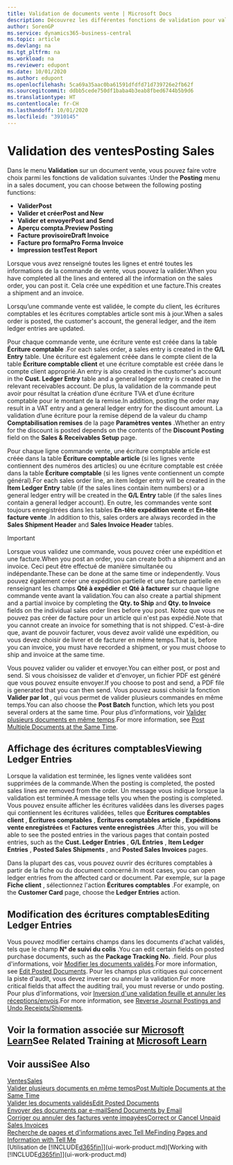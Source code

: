 ```yaml
---
title: Validation de documents vente | Microsoft Docs
description: Découvrez les différentes fonctions de validation pour valider les documents vente et comment mettre à jour les documents validés.
author: SorenGP
ms.service: dynamics365-business-central
ms.topic: article
ms.devlang: na
ms.tgt_pltfrm: na
ms.workload: na
ms.reviewer: edupont
ms.date: 10/01/2020
ms.author: edupont
ms.openlocfilehash: 5ca69a35aac0ba61591dfdfd71d739726e2fb62f
ms.sourcegitcommit: ddbb5cede750df1baba4b3eab8fbed6744b5b9d6
ms.translationtype: HT
ms.contentlocale: fr-CH
ms.lasthandoff: 10/01/2020
ms.locfileid: "3910145"
---
```

# <a name="posting-sales"></a><span data-ttu-id="31a7b-103">Validation des ventes</span><span class="sxs-lookup"><span data-stu-id="31a7b-103">Posting Sales</span></span>

<span data-ttu-id="31a7b-104">Dans le menu **Validation** sur un document vente, vous pouvez faire votre choix parmi les fonctions de validation suivantes :</span><span class="sxs-lookup"><span data-stu-id="31a7b-104">Under the **Posting** menu in a sales document, you can choose between the following posting functions:</span></span>

* <span data-ttu-id="31a7b-105">**Valider**</span><span class="sxs-lookup"><span data-stu-id="31a7b-105">**Post**</span></span>
* <span data-ttu-id="31a7b-106">**Valider et créer**</span><span class="sxs-lookup"><span data-stu-id="31a7b-106">**Post and New**</span></span>
* <span data-ttu-id="31a7b-107">**Valider et envoyer**</span><span class="sxs-lookup"><span data-stu-id="31a7b-107">**Post and Send**</span></span>
* <span data-ttu-id="31a7b-108">**Aperçu compta.**</span><span class="sxs-lookup"><span data-stu-id="31a7b-108">**Preview Posting**</span></span>
* <span data-ttu-id="31a7b-109">**Facture provisoire**</span><span class="sxs-lookup"><span data-stu-id="31a7b-109">**Draft Invoice**</span></span>
* <span data-ttu-id="31a7b-110">**Facture pro forma**</span><span class="sxs-lookup"><span data-stu-id="31a7b-110">**Pro Forma Invoice**</span></span>
* <span data-ttu-id="31a7b-111">**Impression test**</span><span class="sxs-lookup"><span data-stu-id="31a7b-111">**Test Report**</span></span>

<span data-ttu-id="31a7b-112">Lorsque vous avez renseigné toutes les lignes et entré toutes les informations de la commande de vente, vous pouvez la valider.</span><span class="sxs-lookup"><span data-stu-id="31a7b-112">When you have completed all the lines and entered all the information on the sales order, you can post it.</span></span> <span data-ttu-id="31a7b-113">Cela crée une expédition et une facture.</span><span class="sxs-lookup"><span data-stu-id="31a7b-113">This creates a shipment and an invoice.</span></span>

<span data-ttu-id="31a7b-114">Lorsqu’une commande vente est validée, le compte du client, les écritures comptables et les écritures comptables article sont mis à jour.</span><span class="sxs-lookup"><span data-stu-id="31a7b-114">When a sales order is posted, the customer's account, the general ledger, and the item ledger entries are updated.</span></span>

<span data-ttu-id="31a7b-115">Pour chaque commande vente, une écriture vente est créée dans la table **Écriture comptable** .</span><span class="sxs-lookup"><span data-stu-id="31a7b-115">For each sales order, a sales entry is created in the **G/L Entry** table.</span></span> <span data-ttu-id="31a7b-116">Une écriture est également créée dans le compte client de la table **Écriture comptable client** et une écriture comptable est créée dans le compte client approprié.</span><span class="sxs-lookup"><span data-stu-id="31a7b-116">An entry is also created in the customer's account in the **Cust. Ledger Entry** table and a general ledger entry is created in the relevant receivables account.</span></span> <span data-ttu-id="31a7b-117">De plus, la validation de la commande peut avoir pour résultat la création d’une écriture TVA et d’une écriture comptable pour le montant de la remise.</span><span class="sxs-lookup"><span data-stu-id="31a7b-117">In addition, posting the order may result in a VAT entry and a general ledger entry for the discount amount.</span></span> <span data-ttu-id="31a7b-118">La validation d’une écriture pour la remise dépend de la valeur du champ **Comptabilisation remises** de la page **Paramètres ventes** .</span><span class="sxs-lookup"><span data-stu-id="31a7b-118">Whether an entry for the discount is posted depends on the contents of the **Discount Posting** field on the **Sales & Receivables Setup** page.</span></span>

<span data-ttu-id="31a7b-119">Pour chaque ligne commande vente, une écriture comptable article est créée dans la table **Écriture comptable article** (si les lignes vente contiennent des numéros des articles) ou une écriture comptable est créée dans la table **Écriture comptable** (si les lignes vente contiennent un compte général).</span><span class="sxs-lookup"><span data-stu-id="31a7b-119">For each sales order line, an item ledger entry will be created in the **Item Ledger Entry** table (if the sales lines contain item numbers) or a general ledger entry will be created in the **G/L Entry** table (if the sales lines contain a general ledger account).</span></span> <span data-ttu-id="31a7b-120">En outre, les commandes vente sont toujours enregistrées dans les tables **En-tête expédition vente** et **En-tête facture vente** .</span><span class="sxs-lookup"><span data-stu-id="31a7b-120">In addition to this, sales orders are always recorded in the **Sales Shipment Header** and **Sales Invoice Header** tables.</span></span>

> [!IMPORTANT]  
> <span data-ttu-id="31a7b-121">Lorsque vous validez une commande, vous pouvez créer une expédition et une facture.</span><span class="sxs-lookup"><span data-stu-id="31a7b-121">When you post an order, you can create both a shipment and an invoice.</span></span> <span data-ttu-id="31a7b-122">Ceci peut être effectué de manière simultanée ou indépendante.</span><span class="sxs-lookup"><span data-stu-id="31a7b-122">These can be done at the same time or independently.</span></span> <span data-ttu-id="31a7b-123">Vous pouvez également créer une expédition partielle et une facture partielle en renseignant les champs **Qté à expédier** et **Qté à facturer** sur chaque ligne commande vente avant la validation.</span><span class="sxs-lookup"><span data-stu-id="31a7b-123">You can also create a partial shipment and a partial invoice by completing the **Qty. to Ship** and **Qty. to Invoice** fields on the individual sales order lines before you post.</span></span> <span data-ttu-id="31a7b-124">Notez que vous ne pouvez pas créer de facture pour un article qui n'est pas expédié.</span><span class="sxs-lookup"><span data-stu-id="31a7b-124">Note that you cannot create an invoice for something that is not shipped.</span></span> <span data-ttu-id="31a7b-125">C'est-à-dire que, avant de pouvoir facturer, vous devez avoir validé une expédition, ou vous devez choisir de livrer et de facturer en même temps.</span><span class="sxs-lookup"><span data-stu-id="31a7b-125">That is, before you can invoice, you must have recorded a shipment, or you must choose to ship and invoice at the same time.</span></span>

<span data-ttu-id="31a7b-126">Vous pouvez valider ou valider et envoyer.</span><span class="sxs-lookup"><span data-stu-id="31a7b-126">You can either post, or post and send.</span></span> <span data-ttu-id="31a7b-127">Si vous choisissez de valider et d'envoyer, un fichier PDF est généré que vous pouvez ensuite envoyer.</span><span class="sxs-lookup"><span data-stu-id="31a7b-127">If you choose to post and send, a PDF file is generated that you can then send.</span></span> <span data-ttu-id="31a7b-128">Vous pouvez aussi choisir la fonction **Valider par lot** , qui vous permet de valider plusieurs commandes en même temps.</span><span class="sxs-lookup"><span data-stu-id="31a7b-128">You can also choose the **Post Batch** function, which lets you post several orders at the same time.</span></span> <span data-ttu-id="31a7b-129">Pour plus d’informations, voir [Valider plusieurs documents en même temps](ui-batch-posting.md).</span><span class="sxs-lookup"><span data-stu-id="31a7b-129">For more information, see [Post Multiple Documents at the Same Time](ui-batch-posting.md).</span></span>

## <a name="viewing-ledger-entries"></a><span data-ttu-id="31a7b-130">Affichage des écritures comptables</span><span class="sxs-lookup"><span data-stu-id="31a7b-130">Viewing Ledger Entries</span></span>

<span data-ttu-id="31a7b-131">Lorsque la validation est terminée, les lignes vente validées sont supprimées de la commande.</span><span class="sxs-lookup"><span data-stu-id="31a7b-131">When the posting is completed, the posted sales lines are removed from the order.</span></span> <span data-ttu-id="31a7b-132">Un message vous indique lorsque la validation est terminée.</span><span class="sxs-lookup"><span data-stu-id="31a7b-132">A message tells you when the posting is completed.</span></span> <span data-ttu-id="31a7b-133">Vous pouvez ensuite afficher les écritures validées dans les diverses pages qui contiennent les écritures validées, telles que **Écritures comptables client** , **Écritures comptables** , **Écritures comptables article** , **Expéditions vente enregistrées** et **Factures vente enregistrées** .</span><span class="sxs-lookup"><span data-stu-id="31a7b-133">After this, you will be able to see the posted entries in the various pages that contain posted entries, such as the **Cust. Ledger Entries** , **G/L Entries** , **Item Ledger Entries** , **Posted Sales Shipments** , and **Posted Sales Invoices** pages.</span></span>  

<span data-ttu-id="31a7b-134">Dans la plupart des cas, vous pouvez ouvrir des écritures comptables à partir de la fiche ou du document concerné.</span><span class="sxs-lookup"><span data-stu-id="31a7b-134">In most cases, you can open ledger entries from the affected card or document.</span></span> <span data-ttu-id="31a7b-135">Par exemple, sur la page **Fiche client** , sélectionnez l'action **Écritures comptables** .</span><span class="sxs-lookup"><span data-stu-id="31a7b-135">For example, on the **Customer Card** page, choose the **Ledger Entries** action.</span></span>

## <a name="editing-ledger-entries"></a><span data-ttu-id="31a7b-136">Modification des écritures comptables</span><span class="sxs-lookup"><span data-stu-id="31a7b-136">Editing Ledger Entries</span></span>

<span data-ttu-id="31a7b-137">Vous pouvez modifier certains champs dans les documents d'achat validés, tels que le champ **N° de suivi du colis** .</span><span class="sxs-lookup"><span data-stu-id="31a7b-137">You can edit certain fields on posted purchase documents, such as the **Package Tracking No.**</span></span> <span data-ttu-id="31a7b-138">.</span><span class="sxs-lookup"><span data-stu-id="31a7b-138">field.</span></span> <span data-ttu-id="31a7b-139">Pour plus d'informations, voir [Modifier les documents validés](across-edit-posted-document.md).</span><span class="sxs-lookup"><span data-stu-id="31a7b-139">For more information, see [Edit Posted Documents](across-edit-posted-document.md).</span></span> <span data-ttu-id="31a7b-140">Pour les champs plus critiques qui concernent la piste d'audit, vous devez inverser ou annuler la validation.</span><span class="sxs-lookup"><span data-stu-id="31a7b-140">For more critical fields that affect the auditing trail, you must reverse or undo posting.</span></span> <span data-ttu-id="31a7b-141">Pour plus d'informations, voir [Inversion d'une validation feuille et annuler les réceptions/envois](finance-how-reverse-journal-posting.md).</span><span class="sxs-lookup"><span data-stu-id="31a7b-141">For more information, see [Reverse Journal Postings and Undo Receipts/Shipments](finance-how-reverse-journal-posting.md).</span></span>

## <a name="see-related-training-at-microsoft-learn"></a><span data-ttu-id="31a7b-142">Voir la formation associée sur [Microsoft Learn](/learn/modules/ship-invoice-items-dynamics-365-business-central/index)</span><span class="sxs-lookup"><span data-stu-id="31a7b-142">See Related Training at [Microsoft Learn](/learn/modules/ship-invoice-items-dynamics-365-business-central/index)</span></span>

## <a name="see-also"></a><span data-ttu-id="31a7b-143">Voir aussi</span><span class="sxs-lookup"><span data-stu-id="31a7b-143">See Also</span></span>

[<span data-ttu-id="31a7b-144">Ventes</span><span class="sxs-lookup"><span data-stu-id="31a7b-144">Sales</span></span>](sales-manage-sales.md)  
[<span data-ttu-id="31a7b-145">Valider plusieurs documents en même temps</span><span class="sxs-lookup"><span data-stu-id="31a7b-145">Post Multiple Documents at the Same Time</span></span>](ui-batch-posting.md)  
[<span data-ttu-id="31a7b-146">Valider les documents validés</span><span class="sxs-lookup"><span data-stu-id="31a7b-146">Edit Posted Documents</span></span>](across-edit-posted-document.md)  
[<span data-ttu-id="31a7b-147">Envoyer des documents par e-mail</span><span class="sxs-lookup"><span data-stu-id="31a7b-147">Send Documents by Email</span></span>](ui-how-send-documents-email.md)  
[<span data-ttu-id="31a7b-148">Corriger ou annuler des factures vente impayées</span><span class="sxs-lookup"><span data-stu-id="31a7b-148">Correct or Cancel Unpaid Sales Invoices</span></span>](sales-how-correct-cancel-sales-invoice.md)  
[<span data-ttu-id="31a7b-149">Recherche de pages et d'informations avec Tell Me</span><span class="sxs-lookup"><span data-stu-id="31a7b-149">Finding Pages and Information with Tell Me</span></span>](ui-search.md)  
<span data-ttu-id="31a7b-150">[Utilisation de [!INCLUDE[d365fin](includes/d365fin_md.md)]](ui-work-product.md)</span><span class="sxs-lookup"><span data-stu-id="31a7b-150">[Working with [!INCLUDE[d365fin](includes/d365fin_md.md)]](ui-work-product.md)</span></span>
